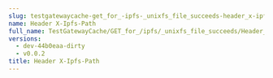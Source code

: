 ```yaml
---
slug: testgatewaycache-get_for_-ipfs-_unixfs_file_succeeds-header_x-ipfs-path
name: Header X-Ipfs-Path
full_name: TestGatewayCache/GET_for_/ipfs/_unixfs_file_succeeds/Header_X-Ipfs-Path
versions:
  - dev-44b0eaa-dirty
  - v0.0.2
title: Header X-Ipfs-Path
---
```


